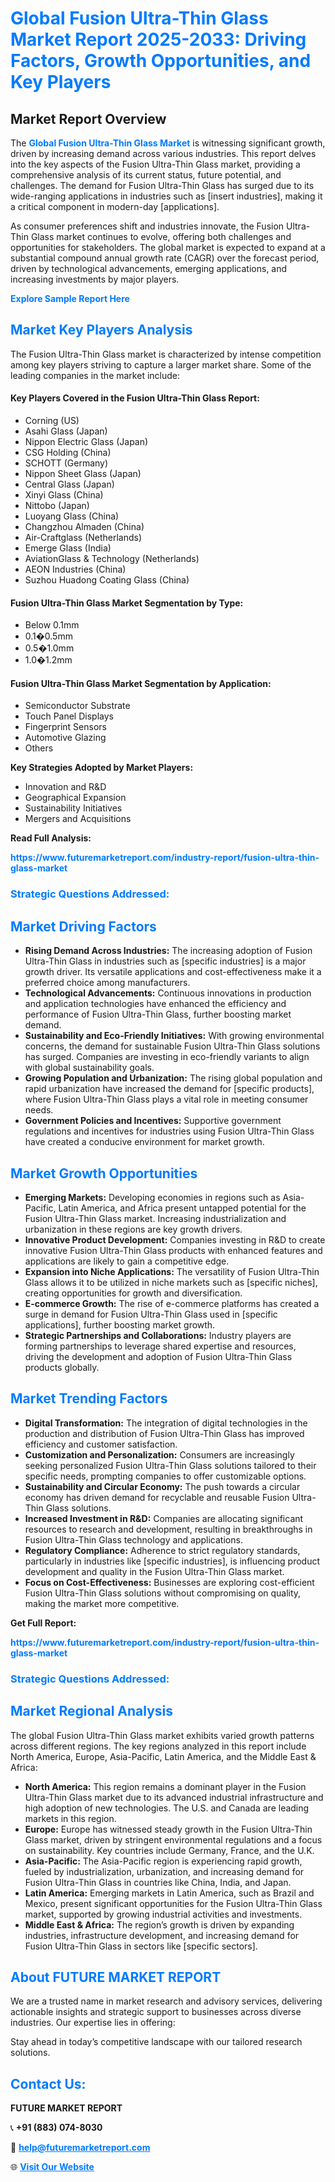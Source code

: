 <h1 style="color: #007BFF;">Global Fusion Ultra-Thin Glass Market Report 2025-2033: Driving Factors, Growth Opportunities, and Key Players</h1>

<section id="overview">
<h2>Market Report Overview</h2>
<p>The <a href="https://www.futuremarketreport.com/industry-report/fusion-ultra-thin-glass-market" style="color: #007BFF; text-decoration: none;"><strong>Global Fusion Ultra-Thin Glass Market</strong></a> is witnessing significant growth, driven by increasing demand across various industries. This report delves into the key aspects of the Fusion Ultra-Thin Glass market, providing a comprehensive analysis of its current status, future potential, and challenges. The demand for Fusion Ultra-Thin Glass has surged due to its wide-ranging applications in industries such as [insert industries], making it a critical component in modern-day [applications].</p>
<p>As consumer preferences shift and industries innovate, the Fusion Ultra-Thin Glass market continues to evolve, offering both challenges and opportunities for stakeholders. The global market is expected to expand at a substantial compound annual growth rate (CAGR) over the forecast period, driven by technological advancements, emerging applications, and increasing investments by major players.</p>
</section>

<section id="overview">
<p><a href="https://www.futuremarketreport.com/request-sample/reportId=53559" style="color: #007BFF; text-decoration: none;"><strong>Explore Sample Report Here</strong></a></p>
</section>

<section id="key-players">
<h2 style="color: #007BFF;">Market Key Players Analysis</h2>
<p>The Fusion Ultra-Thin Glass market is characterized by intense competition among key players striving to capture a larger market share. Some of the leading companies in the market include:</p>
<h4>Key Players Covered in the Fusion Ultra-Thin Glass Report:</h4>
<ul><li>Corning (US)</li><li>Asahi Glass (Japan)</li><li>Nippon Electric Glass (Japan)</li><li>CSG Holding (China)</li><li>SCHOTT (Germany)</li><li>Nippon Sheet Glass (Japan)</li><li>Central Glass (Japan)</li><li>Xinyi Glass (China)</li><li>Nittobo (Japan)</li><li>Luoyang Glass (China)</li><li>Changzhou Almaden (China)</li><li>Air-Craftglass (Netherlands)</li><li>Emerge Glass (India)</li><li>AviationGlass &amp; Technology (Netherlands)</li><li>AEON Industries (China)</li><li>Suzhou Huadong Coating Glass (China)</li></ul>
<h4>Fusion Ultra-Thin Glass Market Segmentation by Type:</h4>
<ul><li>Below 0.1mm</li><li>0.1�0.5mm</li><li>0.5�1.0mm</li><li>1.0�1.2mm</li></ul>

<h4>Fusion Ultra-Thin Glass Market Segmentation by Application:</h4>
<ul><li>Semiconductor Substrate</li><li>Touch Panel Displays</li><li>Fingerprint Sensors</li><li>Automotive Glazing</li><li>Others</li></ul>
<p><strong>Key Strategies Adopted by Market Players:</strong></p>
<ul>
<li>Innovation and R&D</li>
<li>Geographical Expansion</li>
<li>Sustainability Initiatives</li>
<li>Mergers and Acquisitions</li>
</ul>
</section>

<section>
<p><strong>Read Full Analysis: </strong></p><a href="https://www.futuremarketreport.com/industry-report/fusion-ultra-thin-glass-market" style="color: #007BFF; text-decoration: none;"><strong>https://www.futuremarketreport.com/industry-report/fusion-ultra-thin-glass-market</strong></a>
<h3 style="color: #007BFF;">Strategic Questions Addressed:</h3>
</section>

<section id="driving-factors">
<h2 style="color: #007BFF;">Market Driving Factors</h2>
<ul>
<li><strong>Rising Demand Across Industries:</strong> The increasing adoption of Fusion Ultra-Thin Glass in industries such as [specific industries] is a major growth driver. Its versatile applications and cost-effectiveness make it a preferred choice among manufacturers.</li>
<li><strong>Technological Advancements:</strong> Continuous innovations in production and application technologies have enhanced the efficiency and performance of Fusion Ultra-Thin Glass, further boosting market demand.</li>
<li><strong>Sustainability and Eco-Friendly Initiatives:</strong> With growing environmental concerns, the demand for sustainable Fusion Ultra-Thin Glass solutions has surged. Companies are investing in eco-friendly variants to align with global sustainability goals.</li>
<li><strong>Growing Population and Urbanization:</strong> The rising global population and rapid urbanization have increased the demand for [specific products], where Fusion Ultra-Thin Glass plays a vital role in meeting consumer needs.</li>
<li><strong>Government Policies and Incentives:</strong> Supportive government regulations and incentives for industries using Fusion Ultra-Thin Glass have created a conducive environment for market growth.</li>
</ul>
</section>

<section id="growth-opportunities">
<h2 style="color: #007BFF;">Market Growth Opportunities</h2>
<ul>
<li><strong>Emerging Markets:</strong> Developing economies in regions such as Asia-Pacific, Latin America, and Africa present untapped potential for the Fusion Ultra-Thin Glass market. Increasing industrialization and urbanization in these regions are key growth drivers.</li>
<li><strong>Innovative Product Development:</strong> Companies investing in R&D to create innovative Fusion Ultra-Thin Glass products with enhanced features and applications are likely to gain a competitive edge.</li>
<li><strong>Expansion into Niche Applications:</strong> The versatility of Fusion Ultra-Thin Glass allows it to be utilized in niche markets such as [specific niches], creating opportunities for growth and diversification.</li>
<li><strong>E-commerce Growth:</strong> The rise of e-commerce platforms has created a surge in demand for Fusion Ultra-Thin Glass used in [specific applications], further boosting market growth.</li>
<li><strong>Strategic Partnerships and Collaborations:</strong> Industry players are forming partnerships to leverage shared expertise and resources, driving the development and adoption of Fusion Ultra-Thin Glass products globally.</li>
</ul>
</section>

<section id="trending-factors">
<h2 style="color: #007BFF;">Market Trending Factors</h2>
<ul>
<li><strong>Digital Transformation:</strong> The integration of digital technologies in the production and distribution of Fusion Ultra-Thin Glass has improved efficiency and customer satisfaction.</li>
<li><strong>Customization and Personalization:</strong> Consumers are increasingly seeking personalized Fusion Ultra-Thin Glass solutions tailored to their specific needs, prompting companies to offer customizable options.</li>
<li><strong>Sustainability and Circular Economy:</strong> The push towards a circular economy has driven demand for recyclable and reusable Fusion Ultra-Thin Glass solutions.</li>
<li><strong>Increased Investment in R&D:</strong> Companies are allocating significant resources to research and development, resulting in breakthroughs in Fusion Ultra-Thin Glass technology and applications.</li>
<li><strong>Regulatory Compliance:</strong> Adherence to strict regulatory standards, particularly in industries like [specific industries], is influencing product development and quality in the Fusion Ultra-Thin Glass market.</li>
<li><strong>Focus on Cost-Effectiveness:</strong> Businesses are exploring cost-efficient Fusion Ultra-Thin Glass solutions without compromising on quality, making the market more competitive.</li>
</ul>
</section>

<section>
<p><strong>Get Full Report: </strong></p><a href="https://www.futuremarketreport.com/industry-report/fusion-ultra-thin-glass-market" style="color: #007BFF; text-decoration: none;"><strong>https://www.futuremarketreport.com/industry-report/fusion-ultra-thin-glass-market</strong></a>
<h3 style="color: #007BFF;">Strategic Questions Addressed:</h3>
</section>


<section id="regional-analysis">
<h2 style="color: #007BFF;">Market Regional Analysis</h2>
<p>The global Fusion Ultra-Thin Glass market exhibits varied growth patterns across different regions. The key regions analyzed in this report include North America, Europe, Asia-Pacific, Latin America, and the Middle East & Africa:</p>
<ul>
<li><strong>North America:</strong> This region remains a dominant player in the Fusion Ultra-Thin Glass market due to its advanced industrial infrastructure and high adoption of new technologies. The U.S. and Canada are leading markets in this region.</li>
<li><strong>Europe:</strong> Europe has witnessed steady growth in the Fusion Ultra-Thin Glass market, driven by stringent environmental regulations and a focus on sustainability. Key countries include Germany, France, and the U.K.</li>
<li><strong>Asia-Pacific:</strong> The Asia-Pacific region is experiencing rapid growth, fueled by industrialization, urbanization, and increasing demand for Fusion Ultra-Thin Glass in countries like China, India, and Japan.</li>
<li><strong>Latin America:</strong> Emerging markets in Latin America, such as Brazil and Mexico, present significant opportunities for the Fusion Ultra-Thin Glass market, supported by growing industrial activities and investments.</li>
<li><strong>Middle East & Africa:</strong> The region’s growth is driven by expanding industries, infrastructure development, and increasing demand for Fusion Ultra-Thin Glass in sectors like [specific sectors].</li>
</ul>
</section>

<footer>
<h2 style="color: #007BFF;">About FUTURE MARKET REPORT</h2>
<p>We are a trusted name in market research and advisory services, delivering actionable insights and strategic support to businesses across diverse industries. Our expertise lies in offering:</p>

<p>Stay ahead in today’s competitive landscape with our tailored research solutions.</p>

<h2 style="color: #007BFF;">Contact Us:</h2>
<p><strong>FUTURE MARKET REPORT</strong></p>
<p>📞 <strong>+91 (883) 074-8030</strong></p>
<p>📧 <strong><a href="mailto:help@futuremarketreport.com" style="color: #007BFF;">help@futuremarketreport.com</a></strong></p>
<p>🌐 <strong><a href="https://www.futuremarketreport.com/" style="color: #007BFF;">Visit Our Website</a></strong></p>
</footer>